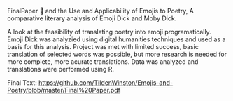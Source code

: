 FinalPaper
🐳 and the Use and Applicability of Emojis to Poetry, A comparative literary analysis of Emoji Dick and Moby Dick.

A look at the feasibility of translating poetry into emoji programatically. Emoji Dick was analyzied using digital humanities techniques and used as a basis for this analysis. Project was met with limited success, basic translation of selected words was possible, but more research is needed for more complete, more acurate translations. Data was analyzed and translations were performed using R.

Final Text: https://github.com/TildenWinston/Emojis-and-Poetry/blob/master/Final%20Paper.pdf
